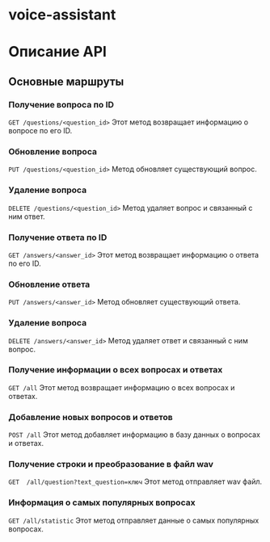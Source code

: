 # voice-assistant
# Описание API
## Основные маршруты

### Получение вопроса по ID
```GET /questions/<question_id>```
Этот метод возвращает информацию о вопросе по его ID.

### Обновление вопроса
```PUT /questions/<question_id>```
Метод обновляет существующий вопрос.

### Удаление вопроса
```DELETE /questions/<question_id>```
Метод удаляет вопрос и связанный с ним ответ.

### Получение ответа по ID
```GET /answers/<answer_id>```
Этот метод возвращает информацию о ответа по его ID.

### Обновление ответа
```PUT /answers/<answer_id>```
Метод обновляет существующий ответа.

### Удаление вопроса
```DELETE /answers/<answer_id>```
Метод удаляет ответ и связанный с ним вопрос.

### Получение информации о всех вопросах и ответах
```GET /all```
Этот метод возвращает информацию о  всех вопросах и ответах.
### Добавление новых вопросов и ответов 
```POST /all```
Этот метод добавляет информацию в базу данных о вопросах и ответах.

### Получение строки и преобразование в файл wav
```GET  /all/question?text_question=ключ``` 
Этот метод отправляет wav файл.

### Информация о самых популярных вопросах
```GET /all/statistic```
Этот метод отправляет данные о самых популярных вопросах.


